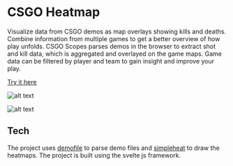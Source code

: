 # CSGO Heatmap

Visualize data from CSGO demos as map overlays showing kills and deaths. Combine information from multiple games to get a better overview of how play unfolds. CSGO Scopes parses demos in the browser to extract shot and kill data, which is aggregated and overlayed on the game maps. Game data can be filtered by player and team to gain insight and improve your play.

[Try it here](https://asquirrelstail.github.io/csgoheatmap/public/)

![alt text](https://raw.githubusercontent.com/ASquirrelsTail/csgoheatmap/blob/master/public/images/screengrab1.jpg "Heatmap overlay")

![alt text](https://raw.githubusercontent.com/ASquirrelsTail/csgoheatmap/blob/master/public/images/screengrab2.jpg "Shots overlay")

## Tech

The project uses [demofile](https://github.com/saul/demofile) to parse demo files and [simpleheat](https://github.com/mourner/simpleheat) to draw the heatmaps. The project is built using the svelte js framework.
